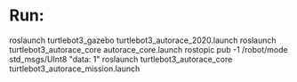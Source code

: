 # Run:  

roslaunch turtlebot3_gazebo turtlebot3_autorace_2020.launch
roslaunch turtlebot3_autorace_core autorace_core.launch
rostopic pub -1 /robot/mode std_msgs/UInt8 "data: 1"
roslaunch turtlebot3_autorace_core turtlebot3_autorace_mission.launch
